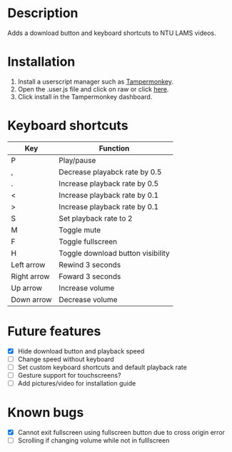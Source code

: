 # Description
Adds a download button and keyboard shortcuts to NTU LAMS videos.

# Installation
1. Install a userscript manager such as [Tampermonkey](https://www.tampermonkey.net/).
2. Open the .user.js file and click on raw or click [here](https://github.com/klsjadhf/lams_userscript/raw/master/lams.user.js).
3. Click install in the Tampermonkey dashboard.

# Keyboard shortcuts
Key | Function
----|---------
P | Play/pause
, | Decrease playabck rate by 0.5
. | Increase playback rate by 0.5
< | Increase playback rate by 0.1
\> | Increase playback rate by 0.1
S | Set playback rate to 2
M | Toggle mute
F | Toggle fullscreen
H | Toggle download button visibility
Left arrow | Rewind 3 seconds
Right arrow | Foward 3 seconds
Up arrow | Increase volume
Down arrow | Decrease volume

# Future features
- [x] Hide download button and playback speed
- [ ] Change speed without keyboard
- [ ] Set custom keyboard shortcuts and default playback rate
- [ ] Gesture support for touchscreens?
- [ ] Add pictures/video for installation guide

# Known bugs
- [x] Cannot exit fullscreen using fullscreen button due to cross origin error
- [ ] Scrolling if changing volume while not in fulllscreen
